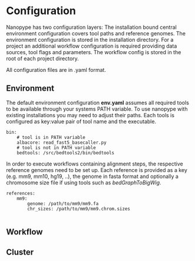 # Configuration

Nanopype has two configuration layers: The installation bound central environment configuration covers tool paths and reference genomes. The environment configuration is stored in the installation directory. For a project an additional workflow configuration is required providing data sources, tool flags and parameters. The workflow config is stored in the root of each project directory.

All configuration files are in .yaml format.

## Environment

The default environment configuration **env.yaml** assumes all required tools to be available through your systems PATH variable. To use nanopype with existing installations you may need to adjust their paths. Each tools is configured as key:value pair of tool name and the executable. 

```
bin:
    # tool is in PATH variable
    albacore: read_fast5_basecaller.py
    # tool is not in PATH variable
    bedtools: /src/bedtools2/bin/bedtools
```

In order to execute workflows containing alignment steps, the respective reference genomes need to be set up. Each reference is provided as a key (e.g. mm9, mm10, hg19, ..), the genome in fasta format and optionally a chromosome size file if using tools such as *bedGraphToBigWig*.
```
references:
    mm9:
        genome: /path/to/mm9/mm9.fa
        chr_sizes: /path/to/mm9/mm9.chrom.sizes
        
```

## Workflow



## Cluster
